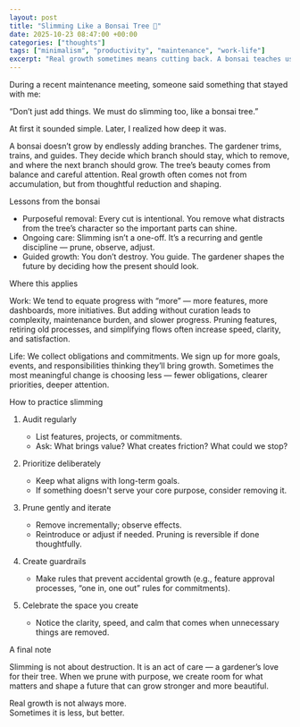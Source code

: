 ```yaml
---
layout: post
title: "Slimming Like a Bonsai Tree 🌳"
date: 2025-10-23 08:47:00 +00:00
categories: ["thoughts"]
tags: ["minimalism", "productivity", "maintenance", "work-life"]
excerpt: "Real growth sometimes means cutting back. A bonsai teaches us how careful pruning creates balance and beauty — and how the same principle applies to work and life."
---
```


During a recent maintenance meeting, someone said something that stayed with me:

“Don’t just add things. We must do slimming too, like a bonsai tree.”

At first it sounded simple. Later, I realized how deep it was.

A bonsai doesn’t grow by endlessly adding branches. The gardener trims, trains, and guides. They decide which branch should stay, which to remove, and where the next branch should grow. The tree’s beauty comes from balance and careful attention. Real growth often comes not from accumulation, but from thoughtful reduction and shaping.

Lessons from the bonsai

- Purposeful removal: Every cut is intentional. You remove what distracts from the tree’s character so the important parts can shine.
- Ongoing care: Slimming isn’t a one-off. It’s a recurring and gentle discipline — prune, observe, adjust.
- Guided growth: You don’t destroy. You guide. The gardener shapes the future by deciding how the present should look.

Where this applies

Work: We tend to equate progress with “more” — more features, more dashboards, more initiatives. But adding without curation leads to complexity, maintenance burden, and slower progress. Pruning features, retiring old processes, and simplifying flows often increase speed, clarity, and satisfaction.

Life: We collect obligations and commitments. We sign up for more goals, events, and responsibilities thinking they’ll bring growth. Sometimes the most meaningful change is choosing less — fewer obligations, clearer priorities, deeper attention.

How to practice slimming

1. Audit regularly

   - List features, projects, or commitments.
   - Ask: What brings value? What creates friction? What could we stop?

2. Prioritize deliberately

   - Keep what aligns with long-term goals.
   - If something doesn't serve your core purpose, consider removing it.

3. Prune gently and iterate

   - Remove incrementally; observe effects.
   - Reintroduce or adjust if needed. Pruning is reversible if done thoughtfully.

4. Create guardrails

   - Make rules that prevent accidental growth (e.g., feature approval processes, “one in, one out” rules for commitments).

5. Celebrate the space you create
   - Notice the clarity, speed, and calm that comes when unnecessary things are removed.

A final note

Slimming is not about destruction. It is an act of care — a gardener’s love for their tree. When we prune with purpose, we create room for what matters and shape a future that can grow stronger and more beautiful.

Real growth is not always more.  
Sometimes it is less, but better.
